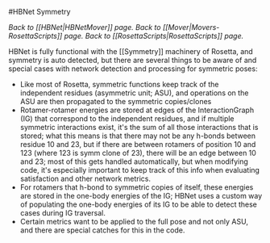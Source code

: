 #HBNet Symmetry

*Back to [[HBNet|HBNetMover]] page.  Back to [[Mover|Movers-RosettaScripts]] page.  Back to [[RosettaScripts|RosettaScripts]] page.*<br>

HBNet is fully functional with the [[Symmetry]] machinery of Rosetta, and symmetry is auto detected, but there are several things to be aware of and special cases with network detection and processing for symmetric poses:

* Like most of Rosetta, symmetric functions keep track of the independent residues (asymmetric unit; ASU), and operations on the ASU are then propagated to the symmetric copies/clones
* Rotamer-rotamer energies are stored at edges of the InteractionGraph (IG) that correspond to the independent residues, and if multiple symmetric interactions exist, it's the sum of all those interactions that is stored; what this means is that there may not be any h-bonds between residue 10 and 23, but if there are between rotamers of position 10 and 123 (where 123 is symm clone of 23), there will be an edge between 10 and 23; most of this gets handled automatically, but when modifying code, it's especially important to keep track of this info when evaluating satisfaction and other network metrics.
* For rotamers that h-bond to symmetric copies of itself, these energies are stored in the one-body energies of the IG; HBNet uses a custom way of populating the one-body energies of its IG to be able to detect these cases during IG traversal.
* Certain metrics want to be applied to the full pose and not only ASU, and there are special catches for this in the code.